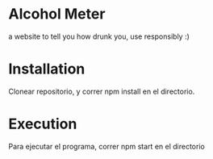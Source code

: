 # Alcohol Meter
a website to tell you how drunk you, use responsibly :)

# Installation
Clonear repositorio, y correr 
npm install
en el directorio.

# Execution
Para ejecutar el programa, correr
npm start
en el directorio

